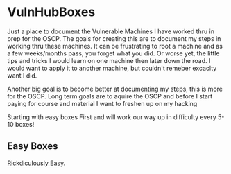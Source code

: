 # VulnHubBoxes

Just a place to document the Vulnerable Machines I have worked thru in prep for the OSCP. The goals for creating this are to document my steps in working thru these machines. It can be frustrating to root a machine and as a few weeks/months pass, you forget what you did. Or worse yet, the little tips and tricks I would learn on one machine then later down the road. I would want to apply it to another machine, but couldn't remeber excaclty want I did.

Another big goal is to become better at documenting my steps, this is more for the OSCP. Long term goals are to aquire the OSCP and before I start paying for course and material I want to freshen up on my hacking

Starting with easy boxes First and will work our way up in difficulty every 5-10 boxes!

## Easy Boxes

[Rickdiculously Easy](https://github.com/PencilTester-01/VulnHubBoxes/tree/main/Rickdiculously%20Easy#rickdiculouslyeasy).
